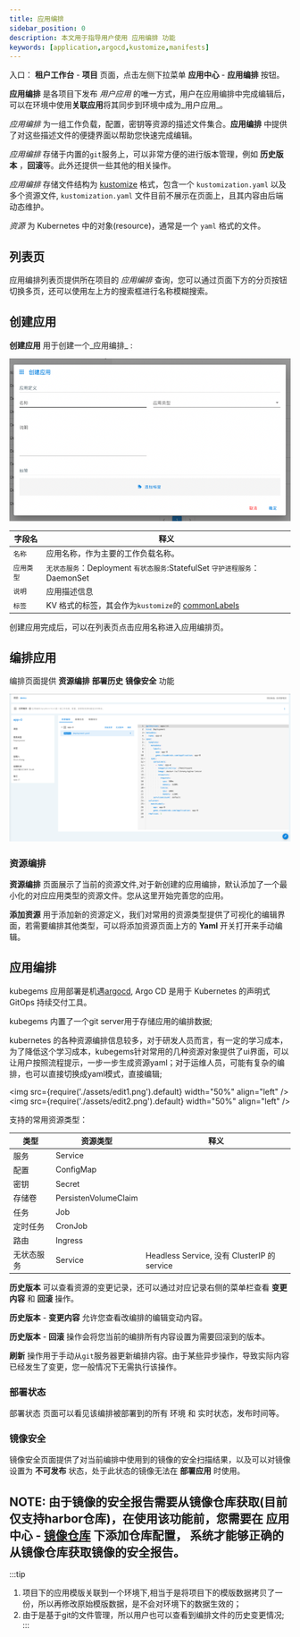 ```yaml
---
title: 应用编排
sidebar_position: 0
description: 本文用于指导用户使用 应用编排 功能
keywords: [application,argocd,kustomize,manifests]
---
```


入口： **租户工作台** - **项目** 页面，点击左侧下拉菜单 **应用中心** - **应用编排** 按钮。

**应用编排** 是各项目下发布 _用户应用_ 的唯一方式，用户在应用编排中完成编辑后，可以在环境中使用**关联应用**将其同步到环境中成为_用户应用_。

_应用编排_ 为一组工作负载，配置，密钥等资源的描述文件集合。**应用编排** 中提供了对这些描述文件的便捷界面以帮助您快速完成编辑。

_应用编排_ 存储于内置的`git`服务上，可以非常方便的进行版本管理，例如 **历史版本** ，**回滚**等。此外还提供一些其他的相关操作。

_应用编排_ 存储文件结构为 [kustomize][kustomize] 格式，包含一个 `kustomization.yaml` 以及多个资源文件,
`kustomization.yaml` 文件目前不展示在页面上，且其内容由后端动态维护。

_资源_ 为 Kubernetes 中的对象(resource)，通常是一个 `yaml` 格式的文件。

## 列表页

应用编排列表页提供所在项目的 _应用编排_ 查询，您可以通过页面下方的分页按钮切换多页，还可以使用左上方的搜索框进行名称模糊搜索。

## 创建应用

**创建应用** 用于创建一个_应用编排_ :

![manifests-create](assets/manifests-create.png)

| 字段名     | 释义                                                                         |
| ---------- | ---------------------------------------------------------------------------- |
| `名称`     | 应用名称，作为主要的工作负载名称。                                           |
| `应用类型` | `无状态服务`：Deployment `有状态服务`:StatefulSet `守护进程服务`：DaemonSet  |
| `说明`     | 应用描述信息                                                                 |
| `标签`     | KV 格式的标签，其会作为`kustomize`的 [commonLabels][kustomize-common-labels] |

[kustomize]: https://github.com/kubernetes-sigs/kustomize
[kustomize-common-labels]: https://kubectl.docs.kubernetes.io/references/kustomize/builtins/#_labeltransformer_

创建应用完成后，可以在列表页点击应用名称进入应用编排页。

## 编排应用

编排页面提供 **资源编排** **部署历史** **镜像安全** 功能

![manifests-edit](assets/manifests-edit.png)

### 资源编排

**资源编排** 页面展示了当前的资源文件,对于新创建的应用编排，默认添加了一个最小化的对应应用类型的资源文件。您从这里开始完善您的应用。

**添加资源** 用于添加新的资源定义，我们对常用的资源类型提供了可视化的编辑界面，若需要编排其他类型，可以将添加资源页面上方的 **Yaml** 开关打开来手动编辑。
## 应用编排

kubegems 应用部署是机遇[argocd](https://argo-cd.readthedocs.io/en/stable/), Argo CD 是用于 Kubernetes 的声明式 GitOps 持续交付工具。

kubegems 内置了一个git server用于存储应用的编排数据;

kubernetes 的各种资源编排信息较多，对于研发人员而言，有一定的学习成本，为了降低这个学习成本，kubegems针对常用的几种资源对象提供了ui界面，可以让用户按照流程提示，一步一步生成资源yaml；对于运维人员，可能有复杂的编排，也可以直接切换成yaml模式，直接编辑; 

<img src={require('./assets/edit1.png').default} width="50%" align="left" />
<img src={require('./assets/edit2.png').default} width="50%" align="left" />

支持的常用资源类型：

| 类型       | 资源类型             | 释义                                        |
| ---------- | -------------------- | ------------------------------------------- |
| 服务       | Service              |
| 配置       | ConfigMap            |
| 密钥       | Secret               |
| 存储卷     | PersistenVolumeClaim |
| 任务       | Job                  |
| 定时任务   | CronJob              |
| 路由       | Ingress              |
| 无状态服务 | Service              | Headless Service, 没有 ClusterIP 的 service |

**历史版本** 可以查看资源的变更记录，还可以通过对应记录右侧的菜单栏查看 **变更内容** 和 **回滚** 操作。

**历史版本** - **变更内容** 允许您查看改编排的编辑变动内容。

**历史版本** - **回滚** 操作会将您当前的编排所有内容设置为需要回滚到的版本。

**刷新** 操作用于手动从`git`服务器更新编排内容。由于某些异步操作，导致实际内容已经发生了变更，您一般情况下无需执行该操作。

### 部署状态

部署状态 页面可以看见该编排被部署到的所有 环境 和 实时状态，发布时间等。

### 镜像安全

镜像安全页面提供了对当前编排中使用到的镜像的安全扫描结果，以及可以对镜像设置为 **不可发布** 状态，处于此状态的镜像无法在 **部署应用** 时使用。

**NOTE**: 由于镜像的安全报告需要从镜像仓库获取(目前仅支持harbor仓库)，在使用该功能前，您需要在 **应用中心** - **[镜像仓库](image-registry)** 下添加仓库配置，
系统才能够正确的从镜像仓库获取镜像的安全报告。
---


:::tip
1. 项目下的应用模版关联到一个环境下,相当于是将项目下的模版数据拷贝了一份，所以再修改原始模版数据，是不会对环境下的数据生效的；
2. 由于是基于git的文件管理，所以用户也可以查看到编排文件的历史变更情况;
:::
